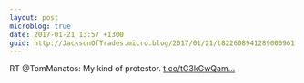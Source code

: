 ```yaml
---
layout: post
microblog: true
date: 2017-01-21 13:57 +1300
guid: http://JacksonOfTrades.micro.blog/2017/01/21/t822608941289000961.html
---
```

RT @TomManatos: My kind of protestor. [t.co/tG3kGwQam...](https://t.co/tG3kGwQamc)
